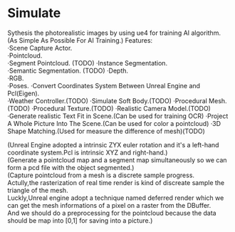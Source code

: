 # Simulate
Sythesis the photorealistic images by using ue4 for training AI algorithm.
(As Simple As Possible For AI Training.)
Features:  
·Scene Capture Actor.  
·Pointcloud.  
·Segment Pointcloud.  (TODO)
·Instance Segmentation.  
·Semantic Segmentation.  (TODO)
·Depth.  
·RGB.  
·Poses.
·Convert Coordinates System Between Unreal Engine and Pcl(Eigen).  
·Weather Controller.(TODO)
·Simulate Soft Body.(TODO)
·Procedural Mesh.(TODO)
·Procedural Texture.(TODO)
·Realistic Camera Model.(TODO)
·Generate realistic Text Fit in Scene.(Can be used for training OCR)
·Project A Whole Picture Into The Scene.(Can be used for color a pointcloud)
·3D Shape Matching.(Used for measure the difference of mesh)(TODO) 

(Unreal Engine adopted a intrinsic ZYX euler rotation and it's a left-hand coordinate system.Pcl is intrinsic XYZ and right-hand.)  
(Generate a pointcloud map and a segment map simultaneously so we can form a pcd file with the object segmented.)  
(Capture pointcloud from a mesh is a discrete sample progress.  
Actully,the rasterization of real time render is kind of discreate sample the triangle of the mesh.  
Luckly,Unreal engine adopt a technique named deferred render which we can get the mesh informations of a pixel on a raster from the DBuffer.  
And we should do a preprocessing for the pointcloud because the data should be map into [0,1] for saving into a picture.)  
